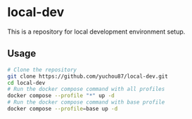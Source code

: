 # local-dev

This is a repository for local development environment setup.

## Usage

```bash
# Clone the repository
git clone https://github.com/yuchou87/local-dev.git
cd local-dev
# Run the docker compose command with all profiles
docker compose --profile "*" up -d
# Run the docker compose command with base profile
docker compose --profile=base up -d
```
